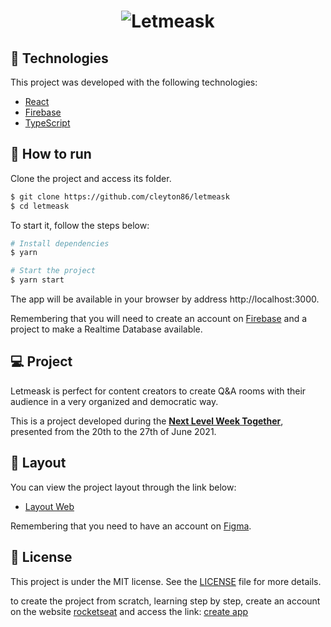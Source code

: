 <h1 align="center">
    <img alt="Letmeask" src=".github/cover.svg" />
</h1>

## 🧪 Technologies

This project was developed with the following technologies:

- [React](https://reactjs.org)
- [Firebase](https://firebase.google.com/)
- [TypeScript](https://www.typescriptlang.org/)

## 🚀 How to run

Clone the project and access its folder.

```bash
$ git clone https://github.com/cleyton86/letmeask
$ cd letmeask
```

To start it, follow the steps below:
```bash
# Install dependencies
$ yarn

# Start the project
$ yarn start
```

The app will be available in your browser by address http://localhost:3000.

Remembering that you will need to create an account on [Firebase](https://firebase.google.com/) and a project to make a Realtime Database available.

## 💻 Project

Letmeask is perfect for content creators to create Q&A rooms with their audience in a very organized and democratic way. 

This is a project developed during the **[Next Level Week Together](https://nextlevelweek.com/)**, presented from the 20th to the 27th of June 2021.

## 🔖 Layout

You can view the project layout through the link below:

- [Layout Web](https://www.figma.com/file/u0BQK8rCf2KgzcukdRRCWh/Letmeask/duplicate) 

Remembering that you need to have an account on [Figma](http://figma.com/).

## 📝 License

This project is under the MIT license. See the [LICENSE](LICENSE.md) file for more details.

to create the project from scratch, learning step by step, create an account on the website [rocketseat](https://app.rocketseat.com.br/) and access the link:
[create app](https://app.rocketseat.com.br/node/mission-react-js)



